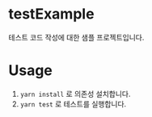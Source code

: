 # testExample

테스트 코드 작성에 대한 샘플 프로젝트입니다.

# Usage

1. `yarn install` 로 의존성 설치합니다.
2. `yarn test` 로 테스트를 실행합니다.
